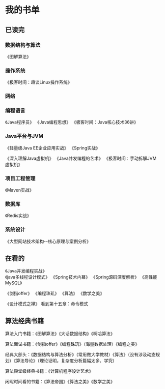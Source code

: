 
# 我的书单

## 已读完 #################################################################

### 数据结构与算法

《图解算法》 

### 操作系统

《极客时间：趣谈Linux操作系统》

### 网络

### 编程语言

《Java程序员》 《Java编程思想》 《极客时间：Java核心技术36讲》

### Java平台与JVM

《轻量级Java EE企业应用实战》 《Spring实战》

《深入理解Java虚拟机》 《Java并发编程的艺术》 《极客时间：手动拆解JVM虚拟机》

### 项目工程管理

《Maven实战》

### 数据库

《Redis实战》

### 系统设计

《大型网站技术架构--核心原理与案例分析》


## 在看的 #################################################################

《Java并发编程实战》   
《java多线程设计模式》
《Spring技术内幕》
《Spring源码深度解析》
《高性能MySQL》

《剑指offer》
《编程珠玑》
《算法》
《数学之美》

《设计模式之禅》     看到第十五章：命令模式



## 算法经典书籍 #################################################################

算法入门书籍：《图解算法》《大话数据结构》《啊哈算法》

算法面试书籍：《剑指offer》《编程珠玑》（海量数据处理）《编程之美》

经典大部头：《数据结构与算法分析》（常用做大学教材）《算法》（没有涉及动态规划）《算法导论》（理论证明，复杂度分析篇幅太多，学究）
      
算法殿堂级经典书籍：《计算机程序设计艺术》

闲暇时间看的书籍：《算法帝国》《算法之美》《数学之美》